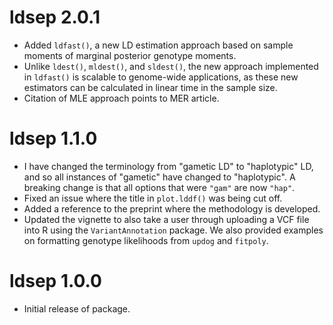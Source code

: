 # ldsep 2.0.1

- Added `ldfast()`, a new LD estimation approach based on sample
  moments of marginal posterior genotype moments.
- Unlike `ldest()`, `mldest()`, and `sldest()`, the new approach
  implemented in `ldfast()` is scalable to genome-wide applications,
  as these new estimators can be calculated in linear time in the 
  sample size.
- Citation of MLE approach points to MER article.

# ldsep 1.1.0

* I have changed the terminology from "gametic LD" to "haplotypic" LD,
  and so all instances of "gametic" have changed to "haplotypic". A breaking
  change is that all options that were `"gam"` are now `"hap"`.
* Fixed an issue where the title in `plot.lddf()` was being cut off.
* Added a reference to the preprint where the methodology is developed.
* Updated the vignette to also take a user through uploading a VCF file
  into R using the `VariantAnnotation` package. We also provided
  examples on formatting genotype likelihoods from `updog` and 
  `fitpoly`.

# ldsep 1.0.0

- Initial release of package.
